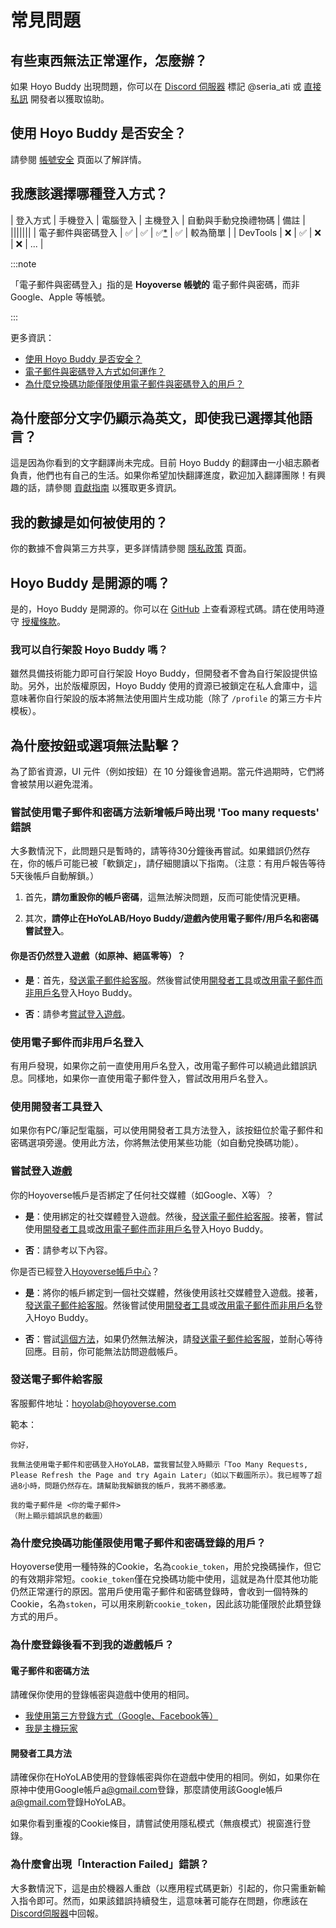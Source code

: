 # 常見問題

## 有些東西無法正常運作，怎麼辦？

如果 Hoyo Buddy 出現問題，你可以在 [Discord 伺服器](https://link.seria.moe/hb-dc) 標記 @seria_ati 或 [直接私訊](https://discord.com/users/410036441129943050) 開發者以獲取協助。

## 使用 Hoyo Buddy 是否安全？

請參閱 [帳號安全](./Account-Security.md) 頁面以了解詳情。

## 我應該選擇哪種登入方式？

| 登入方式 | 手機登入 | 電腦登入 | 主機登入 | 自動與手動兌換禮物碼 | 備註 |
|||||||
| 電子郵件與密碼登入 | ✅ | ✅ | ✅[*](./Before-Start.md) | ✅ | 較為簡單 |
| DevTools | ❌ | ✅ | ❌ | ❌ | ... |

:::note

「電子郵件與密碼登入」指的是 **Hoyoverse 帳號的** 電子郵件與密碼，而非 Google、Apple 等帳號。

:::

更多資訊：

- [使用 Hoyo Buddy 是否安全？](./Account-Security.md)
- [電子郵件與密碼登入方式如何運作？](./Account-Security.md#電子郵件和密碼登錄方式如何運作)
- [為什麼兌換碼功能僅限使用電子郵件與密碼登入的用戶？](#為什麼兌換碼功能僅限使用電子郵件和密碼登錄的用戶)

## 為什麼部分文字仍顯示為英文，即使我已選擇其他語言？

這是因為你看到的文字翻譯尚未完成。目前 Hoyo Buddy 的翻譯由一小組志願者負責，他們也有自己的生活。如果你希望加快翻譯進度，歡迎加入翻譯團隊！有興趣的話，請參閱 [貢獻指南](https://github.com/seriaati/hoyo-buddy/blob/main/CONTRIBUTING.md) 以獲取更多資訊。

## 我的數據是如何被使用的？

你的數據不會與第三方共享，更多詳情請參閱 [隱私政策](https://github.com/seriaati/hoyo-buddy/blob/main/PRIVACY.md) 頁面。

## Hoyo Buddy 是開源的嗎？

是的，Hoyo Buddy 是開源的。你可以在 [GitHub](https://github.com/seriaati/hoyo-buddy/) 上查看源程式碼。請在使用時遵守 [授權條款](https://github.com/seriaati/hoyo-buddy/blob/main/LICENSE)。

### 我可以自行架設 Hoyo Buddy 嗎？

雖然具備技術能力即可自行架設 Hoyo Buddy，但開發者不會為自行架設提供協助。另外，出於版權原因，Hoyo Buddy 使用的資源已被鎖定在私人倉庫中，這意味著你自行架設的版本將無法使用圖片生成功能（除了 `/profile` 的第三方卡片模板）。

## 為什麼按鈕或選項無法點擊？

為了節省資源，UI 元件（例如按鈕）在 10 分鐘後會過期。當元件過期時，它們將會被禁用以避免混淆。

### 嘗試使用電子郵件和密碼方法新增帳戶時出現 'Too many requests' 錯誤

大多數情況下，此問題只是暫時的，請等待30分鐘後再嘗試。如果錯誤仍然存在，你的帳戶可能已被「軟鎖定」，請仔細閱讀以下指南。（注意：有用戶報告等待5天後帳戶自動解鎖。）

1. 首先，**請勿重設你的帳戶密碼**，這無法解決問題，反而可能使情況更糟。

2. 其次，**請停止在HoYoLAB/Hoyo Buddy/遊戲內使用電子郵件/用戶名和密碼嘗試登入**。

#### 你是否仍然登入遊戲（如原神、絕區零等）？

- **是**：首先，[發送電子郵件給客服](#發送電子郵件給客服)。然後嘗試使用[開發者工具](#使用開發者工具登入)或[改用電子郵件而非用戶名](#使用電子郵件而非用戶名登入)登入Hoyo Buddy。

- **否**：請參考[嘗試登入遊戲](#嘗試登入遊戲)。

### 使用電子郵件而非用戶名登入

有用戶發現，如果你之前一直使用用戶名登入，改用電子郵件可以繞過此錯誤訊息。同樣地，如果你一直使用電子郵件登入，嘗試改用用戶名登入。

### 使用開發者工具登入

如果你有PC/筆記型電腦，可以使用開發者工具方法登入，該按鈕位於電子郵件和密碼選項旁邊。使用此方法，你將無法使用某些功能（如自動兌換碼功能）。

### 嘗試登入遊戲

你的Hoyoverse帳戶是否綁定了任何社交媒體（如Google、X等）？

- **是**：使用綁定的社交媒體登入遊戲。然後，[發送電子郵件給客服](#發送電子郵件給客服)。接著，嘗試使用[開發者工具](#使用開發者工具登入)或[改用電子郵件而非用戶名](#使用電子郵件而非用戶名登入)登入Hoyo Buddy。

- **否**：請參考以下內容。

你是否已經登入[Hoyoverse帳戶中心](https://account.hoyoverse.com/)？

- **是**：將你的帳戶綁定到一個社交媒體，然後使用該社交媒體登入遊戲。接著，[發送電子郵件給客服](#發送電子郵件給客服)。然後嘗試使用[開發者工具](#使用開發者工具登入)或[改用電子郵件而非用戶名](#使用電子郵件而非用戶名登入)登入Hoyo Buddy。

- **否**：嘗試[這個方法](#使用電子郵件而非用戶名登入)，如果仍然無法解決，請[發送電子郵件給客服](#發送電子郵件給客服)，並耐心等待回應。目前，你可能無法訪問遊戲帳戶。

### 發送電子郵件給客服

客服郵件地址：[hoyolab@hoyoverse.com](mailto:hoyolab@hoyoverse.com)

範本：

```text
你好，

我無法使用電子郵件和密碼登入HoYoLAB，當我嘗試登入時顯示「Too Many Requests, Please Refresh the Page and try Again Later」（如以下截圖所示）。我已經等了超過8小時，問題仍然存在。請幫助我解鎖我的帳戶，我將不勝感激。

我的電子郵件是 <你的電子郵件>
（附上顯示錯誤訊息的截圖）
```

### 為什麼兌換碼功能僅限使用電子郵件和密碼登錄的用戶？

Hoyoverse使用一種特殊的Cookie，名為`cookie_token`，用於兌換碼操作，但它的有效期非常短。`cookie_token`僅在兌換碼功能中使用，這就是為什麼其他功能仍然正常運行的原因。當用戶使用電子郵件和密碼登錄時，會收到一個特殊的Cookie，名為`stoken`，可以用來刷新`cookie_token`，因此該功能僅限於此類登錄方式的用戶。

### 為什麼登錄後看不到我的遊戲帳戶？

#### 電子郵件和密碼方法

請確保你使用的登錄帳密與遊戲中使用的相同。

- [我使用第三方登錄方式（Google、Facebook等）](./Before-Start.md#我使用第三方服務登入)
- [我是主機玩家](./Before-Start.md#我是主機玩家)

#### 開發者工具方法

請確保你在HoYoLAB使用的登錄帳密與你在遊戲中使用的相同。例如，如果你在原神中使用Google帳戶[a@gmail.com](mailto:a@gmail.com)登錄，那麼請使用該Google帳戶[a@gmail.com](mailto:a@gmail.com)登錄HoYoLAB。

如果你看到重複的Cookie條目，請嘗試使用隱私模式（無痕模式）視窗進行登錄。

### 為什麼會出現「Interaction Failed」錯誤？

大多數情況下，這是由於機器人重啟（以應用程式碼更新）引起的，你只需重新輸入指令即可。然而，如果該錯誤持續發生，這意味著可能存在問題，你應該在[Discord伺服器](https://link.seria.moe/hb-dc)中回報。
